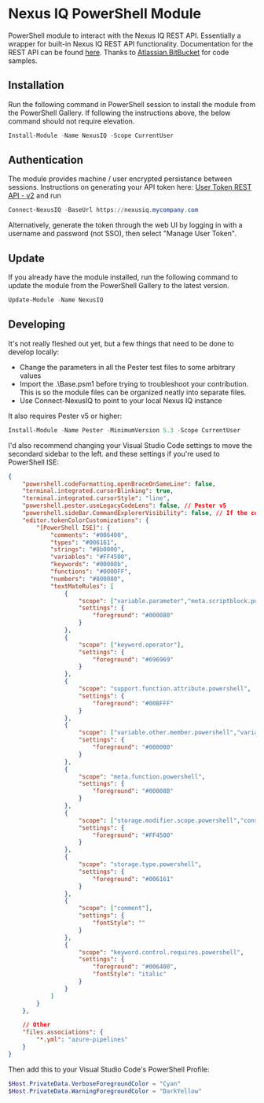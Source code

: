 # Nexus IQ PowerShell Module
PowerShell module to interact with the Nexus IQ REST API. Essentially a wrapper for built-in Nexus IQ REST API functionality. Documentation for the REST API can be found [here](https://help.sonatype.com/iqserver/automating/rest-apis). Thanks to [Atlassian.BitBucket](https://github.com/beyondcomputing-org/Atlassian.Bitbucket) for code samples.

## Installation
Run the following command in PowerShell session to install the module from the PowerShell Gallery. If following the instructions above, the below command should not require elevation.

```powershell
Install-Module -Name NexusIQ -Scope CurrentUser
```

## Authentication
The module provides machine / user encrypted persistance between sessions. Instructions on generating your API token here: [User Token REST API - v2](https://help.sonatype.com/iqserver/automating/rest-apis/user-token-rest-api---v2) and run
```powershell
Connect-NexusIQ -BaseUrl https://nexusiq.mycompany.com
```

Alternatively, generate the token through the web UI by logging in with a username and password (not SSO), then select "Manage User Token".

## Update
If you already have the module installed, run the following command to update the module from the PowerShell Gallery to the latest version.

```powershell
Update-Module -Name NexusIQ
```

## Developing
It's not really fleshed out yet, but a few things that need to be done to develop locally:
* Change the parameters in all the Pester test files to some arbitrary values
* Import the .\Base.psm1 before trying to troubleshoot your contribution. This is so the module files can be
organized neatly into separate files.
* Use Connect-NexusIQ to point to your local Nexus IQ instance

It also requires Pester v5 or higher:
```powershell
Install-Module -Name Pester -MinimumVersion 5.3 -Scope CurrentUser
```

I'd also recommend changing your Visual Studio Code settings to  move the secondard sidebar to the left. and these settings if you're used to PowerShell ISE:

```json
{
    "powershell.codeFormatting.openBraceOnSameLine": false,
    "terminal.integrated.cursorBlinking": true,
    "terminal.integrated.cursorStyle": "line",
    "powershell.pester.useLegacyCodeLens": false, // Pester v5
    "powershell.sideBar.CommandExplorerVisibility": false, // If the command explorer is annoying
    "editor.tokenColorCustomizations": {
        "[PowerShell ISE]": {
            "comments": "#006400",
            "types": "#006161",
            "strings": "#8b0000",
            "variables": "#FF4500",
            "keywords": "#00008b",
            "functions": "#0000FF",
            "numbers": "#800080",
            "textMateRules": [
                {
                    "scope": ["variable.parameter","meta.scriptblock.powershell","meta.group.simple.subexpression.powershell"],
                    "settings": {
                        "foreground": "#000080"
                    }
                },
                {
                    "scope": ["keyword.operator"],
                    "settings": {
                        "foreground": "#696969"
                    }
                },
                {
                    "scope": "support.function.attribute.powershell",
                    "settings": {
                        "foreground": "#00BFFF"
                    }
                },
                {
                    "scope": ["variable.other.member.powershell","variable.parameter.attribute.powershell","interpolated.complex.source.powershell"],
                    "settings": {
                        "foreground": "#000000"
                    }
                },
                {
                    "scope": "meta.function.powershell",
                    "settings": {
                        "foreground": "#00008B"
                    }
                },
                {
                    "scope": ["storage.modifier.scope.powershell","constant.language","support.constant.variable.powershell","variable.language.powershell"],
                    "settings": {
                        "foreground": "#FF4500"
                    }
                },
                {
                    "scope": "storage.type.powershell",
                    "settings": {
                        "foreground": "#006161"
                    }
                },
                {
                    "scope": ["comment"],
                    "settings": {
                        "fontStyle": ""
                    }
                },
                {
                    "scope": "keyword.control.requires.powershell",
                    "settings": {
                        "foreground": "#006400",
                        "fontStyle": "italic"
                    }
                }
            ]
        }
    },

    // Other
    "files.associations": {
        "*.yml": "azure-pipelines"
    }
}

```

Then add this to your Visual Studio Code's PowerShell Profile:

```powershell
$Host.PrivateData.VerboseForegroundColor = "Cyan"
$Host.PrivateData.WarningForegroundColor = "DarkYellow"
```
